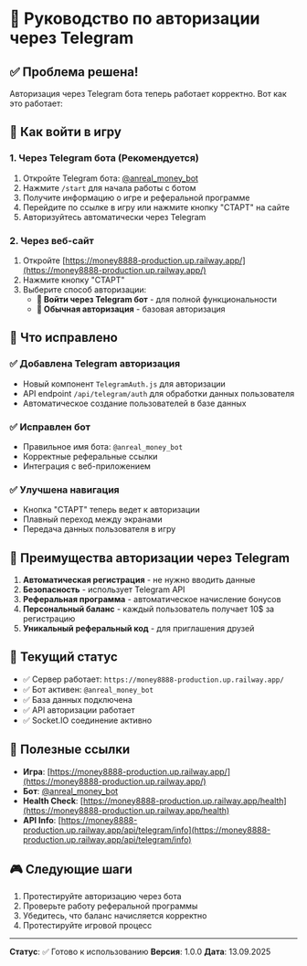 # 🔐 Руководство по авторизации через Telegram

## ✅ Проблема решена!

Авторизация через Telegram бота теперь работает корректно. Вот как это работает:

## 🚀 Как войти в игру

### 1. Через Telegram бота (Рекомендуется)
1. Откройте Telegram бота: [@anreal_money_bot](https://t.me/anreal_money_bot)
2. Нажмите `/start` для начала работы с ботом
3. Получите информацию о игре и реферальной программе
4. Перейдите по ссылке в игру или нажмите кнопку "СТАРТ" на сайте
5. Авторизуйтесь автоматически через Telegram

### 2. Через веб-сайт
1. Откройте [https://money8888-production.up.railway.app/](https://money8888-production.up.railway.app/)
2. Нажмите кнопку "СТАРТ"
3. Выберите способ авторизации:
   - **🤖 Войти через Telegram бот** - для полной функциональности
   - **👤 Обычная авторизация** - базовая авторизация

## 🔧 Что исправлено

### ✅ Добавлена Telegram авторизация
- Новый компонент `TelegramAuth.js` для авторизации
- API endpoint `/api/telegram/auth` для обработки данных пользователя
- Автоматическое создание пользователей в базе данных

### ✅ Исправлен бот
- Правильное имя бота: `@anreal_money_bot`
- Корректные реферальные ссылки
- Интеграция с веб-приложением

### ✅ Улучшена навигация
- Кнопка "СТАРТ" теперь ведет к авторизации
- Плавный переход между экранами
- Передача данных пользователя в игру

## 🎯 Преимущества авторизации через Telegram

1. **Автоматическая регистрация** - не нужно вводить данные
2. **Безопасность** - использует Telegram API
3. **Реферальная программа** - автоматическое начисление бонусов
4. **Персональный баланс** - каждый пользователь получает 10$ за регистрацию
5. **Уникальный реферальный код** - для приглашения друзей

## 📱 Текущий статус

- ✅ Сервер работает: `https://money8888-production.up.railway.app/`
- ✅ Бот активен: `@anreal_money_bot`
- ✅ База данных подключена
- ✅ API авторизации работает
- ✅ Socket.IO соединение активно

## 🔗 Полезные ссылки

- **Игра**: [https://money8888-production.up.railway.app/](https://money8888-production.up.railway.app/)
- **Бот**: [@anreal_money_bot](https://t.me/anreal_money_bot)
- **Health Check**: [https://money8888-production.up.railway.app/health](https://money8888-production.up.railway.app/health)
- **API Info**: [https://money8888-production.up.railway.app/api/telegram/info](https://money8888-production.up.railway.app/api/telegram/info)

## 🎮 Следующие шаги

1. Протестируйте авторизацию через бота
2. Проверьте работу реферальной программы
3. Убедитесь, что баланс начисляется корректно
4. Протестируйте игровой процесс

---

**Статус**: ✅ Готово к использованию
**Версия**: 1.0.0
**Дата**: 13.09.2025

